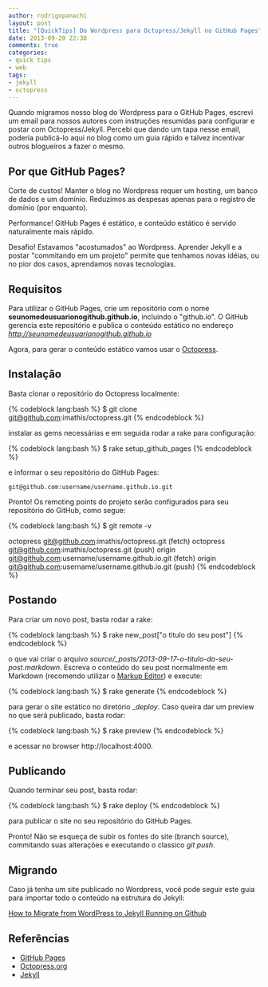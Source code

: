 ```yaml
---
author: rodrigopanachi
layout: post
title: "[QuickTips] Do Wordpress para Octopress/Jekyll no GitHub Pages"
date: 2013-09-20 22:38
comments: true
categories:
- quick tips
- web
tags:
- jekyll
- octopress
---
```


Quando migramos nosso blog do Wordpress para o GitHub Pages, escrevi um email para nossos autores com instruções resumidas para configurar e postar com Octopress/Jekyll. Percebi que dando um tapa nesse email, poderia publicá-lo aqui no blog como um guia rápido e talvez incentivar outros blogueiros a fazer o mesmo.

## Por que GitHub Pages?

Corte de custos! Manter o blog no Wordpress requer um hosting, um banco de dados e um domínio. Reduzimos as despesas apenas para o registro de domínio (por enquanto).

Performance! GitHub Pages é estático, e conteúdo estático é servido naturalmente mais rápido.

Desafio! Estavamos "acostumados" ao Wordpress. Aprender Jekyll e a postar "commitando em um projeto" permite que tenhamos novas idéias, ou no pior dos casos, aprendamos novas tecnologias.

## Requisitos

Para utilizar o GitHub Pages, crie um repositório com o nome **seunomedeusuarionogithub.github.io**, incluindo o "github.io". O GitHub gerencia este repositório e publica o conteúdo estático no endereço _http://seunomedeusuarionogithub.github.io_

Agora, para gerar o conteúdo estático vamos usar o [Octopress](http://octopress.org).

## Instalação

Basta clonar o repositório do Octopress localmente:

{% codeblock lang:bash %}
$ git clone git@github.com:imathis/octopress.git
{% endcodeblock %}

instalar as gems necessárias e em seguida rodar a rake para configuração:

{% codeblock lang:bash %}
$ rake setup_github_pages
{% endcodeblock %}

e informar o seu repositório do GitHub Pages:


    git@github.com:username/username.github.io.git


Pronto! Os remoting points do projeto serão configurados para seu repositório do GitHub, como segue:


{% codeblock lang:bash %}
$ git remote -v

octopress	git@github.com:imathis/octopress.git (fetch)
octopress	git@github.com:imathis/octopress.git (push)
origin	 git@github.com:username/username.github.io.git (fetch)
origin	 git@github.com:username/username.github.io.git (push)
{% endcodeblock %}

## Postando

Para criar um novo post, basta rodar a rake:

{% codeblock lang:bash %}
$ rake new_post["o titulo do seu post"]
{% endcodeblock %}

o que vai criar o arquivo _source/\_posts/2013-09-17-o-titulo-do-seu-post.markdown_. Escreva o conteúdo do seu post normalmente em Markdown (recomendo utilizar o [Markup Editor](http://markup.herokuapp.com/)) e execute:

{% codeblock lang:bash %}
$ rake generate
{% endcodeblock %}

para gerar o site estático no diretório __deploy_. Caso queira dar um preview no que será publicado, basta rodar:

{% codeblock lang:bash %}
$ rake preview
{% endcodeblock %}

e acessar no browser http://localhost:4000.

## Publicando

Quando terminar seu post, basta rodar:

{% codeblock lang:bash %}
$ rake deploy
{% endcodeblock %}

para publicar o site no seu repositório do GitHub Pages.

Pronto! Não se esqueça de subir os fontes do site (branch source), commitando suas alterações e executando o classico _git push_.

## Migrando

Caso já tenha um site publicado no Wordpress, você pode seguir este guia para importar todo o conteúdo na estrutura do Jekyll:

[How to Migrate from WordPress to Jekyll Running on Github](http://johnnycode.com/2012/07/10/how-to-migrate-from-wordpress-to-jekyll-running-on-github/)

## Referências

* [GitHub Pages](http://pages.github.com/)
* [Octopress.org](http://octopress.org/)
* [Jekyll](http://jekyllrb.com/)
